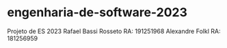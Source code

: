 # engenharia-de-software-2023
Projeto de ES 2023
Rafael Bassi Rosseto RA: 191251968
Alexandre Folkl RA: 181256959
